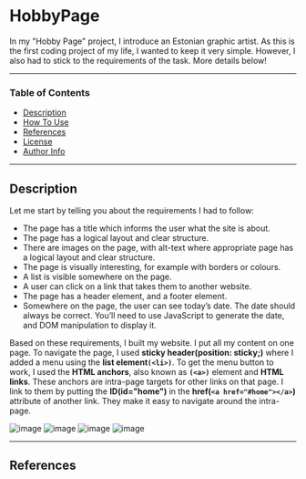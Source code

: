 # HobbyPage

In my "Hobby Page" project, I introduce an Estonian graphic artist. As this is the first coding project of my life, I wanted to keep it very simple. However, I also had to stick to the requirements of the task. More details below!

___

### Table of Contents

- [Description](#description)
- [How To Use](#how-to-use)
- [References](#references)
- [License](#license)
- [Author Info](#author-info)

---

## Description

Let me start by telling you about the requirements I had to follow:

* The page has a title which informs the user what the site is about.
* The page has a logical layout and clear structure.
* There are images on the page, with alt-text where appropriate page has a logical layout and clear structure.
* The page is visually interesting, for example with borders or colours.
* A list is visible somewhere on the page.
* A user can click on a link that takes them to another website.
* The page has a header element, and a footer element.
* Somewhere on the page, the user can see today’s date. The date should always be correct. You’ll need to use JavaScript to generate the date, and DOM manipulation to display it.

Based on these requirements, I built my website. I put all my content on one page. To navigate the page, I used **sticky header(position: sticky;)** where I added a menu using the **list element`(<li>)`**. To get the menu button to work, I used the **HTML anchors**, also known as **`(<a>)`** element and **HTML links**. These anchors are intra-page targets for other links on that page. I link to them by putting the **ID(id="home")** in the **href(`<a href="#home"></a>`)** attribute of another link. They make it easy to navigate around the intra-page.



![image](https://user-images.githubusercontent.com/117119598/222925017-92e005e6-e020-4565-8363-e36336c28df6.png)
![image](https://user-images.githubusercontent.com/117119598/222925253-dff33459-4a9d-4174-b0a6-0343b1803478.png)
![image](https://user-images.githubusercontent.com/117119598/222925266-eda90ca7-a684-4bb7-ad42-e3c0730a2e6a.png)
![image](https://user-images.githubusercontent.com/117119598/222925300-2d7ffcbc-0c0d-4c4a-8d65-abe48e53b245.png)



---

## References


